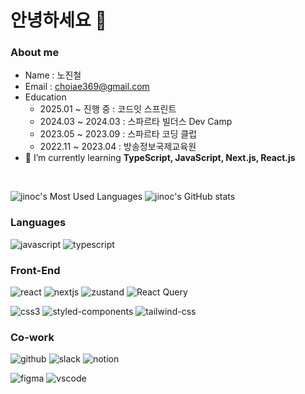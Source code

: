 # 안녕하세요 👋

### About me

- Name : 노진철
- Email : choiae369@gmail.com
- Education
  - 2025.01 ~ 진행 중 : 코드잇 스프린트
  - 2024.03 ~ 2024.03 : 스파르타 빌더스 Dev Camp
  - 2023.05 ~ 2023.09 : 스파르타 코딩 클럽
  - 2022.11 ~ 2023.04 : 방송정보국제교육원
- 🌱 I’m currently learning <b>TypeScript, JavaScript, Next.js, React.js</b>

<br>
<div float="left">

![jinoc's Most Used Languages](https://github-readme-stats.vercel.app/api/top-langs/?username=kittellee&langs_count=12&layout=compact&theme=onedark)
![jinoc's GitHub stats](https://github-readme-stats.vercel.app/api?username=jinoc-git)

</div>

### Languages

![javascript](https://img.shields.io/badge/Javascript-F7DF1E?style=for-the-badge&logo=javascript&logoColor=white)
![typescript](https://img.shields.io/badge/Typescript-3178C6?style=for-the-badge&logo=typescript&logoColor=white)

### Front-End

![react](https://img.shields.io/badge/React-20232A?style=for-the-badge&logo=react&logoColor=61DAFB)
![nextjs](https://img.shields.io/badge/Next.js-000000?style=for-the-badge&logo=nextdotjs&logoColor=white)
![zustand](https://img.shields.io/badge/Zustand-54273B?style=for-the-badge&logo=&logoColor=white)
![React Query](https://img.shields.io/badge/React_Query-FF4154?style=for-the-badge&logo=reactquery&logoColor=white)
<br/>

![css3](https://img.shields.io/badge/CSS3-F43059.svg?&?style=for-the-badge&logo=CSS3&logoColor=white)
![styled-components](https://img.shields.io/badge/StyledComponents-DB7093?style=for-the-badge&logo=styledcomponents&logoColor=white)
![tailwind-css](https://img.shields.io/badge/TailwindCSS-38B2AC?style=for-the-badge&logo=tailwind-css&logoColor=white)

### Co-work

![github](https://img.shields.io/badge/GitHub-181717?style=for-the-badge&logo=GitHub&logoColor=white)
![slack](https://img.shields.io/badge/slack-4A154B?style=for-the-badge&logo=slack&logoColor=white)
![notion](https://img.shields.io/badge/Notion-000000?style=for-the-badge&logo=notion&logoColor=white)
<br/>

![figma](https://img.shields.io/badge/Figma-000000?style=for-the-badge&logo=figma&logoColor=white)
![vscode](https://img.shields.io/badge/Visual_Studio_Code-007ACC?style=for-the-badge&logo=visualstudiocode&logoColor=white)
